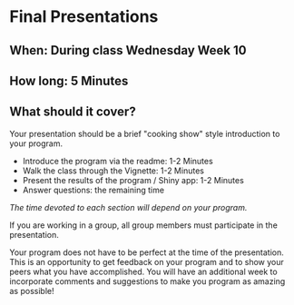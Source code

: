 # Final Presentations

## When: During class Wednesday Week 10

## How long: 5 Minutes

## What should it cover?

Your presentation should be a brief "cooking show" style introduction to your program.

* Introduce the program via the readme: 1-2 Minutes
* Walk the class through the Vignette: 1-2 Minutes
* Present the results of the program / Shiny app: 1-2 Minutes
* Answer questions: the remaining time

_The time devoted to each section will depend on your program._

If you are working in a group, all group members must participate in the presentation.

Your program does not have to be perfect at the time of the presentation.  This is an opportunity to get feedback on your program and to show your peers what you have accomplished.  You will have an additional week to incorporate comments and suggestions to make you program as amazing as possible!
